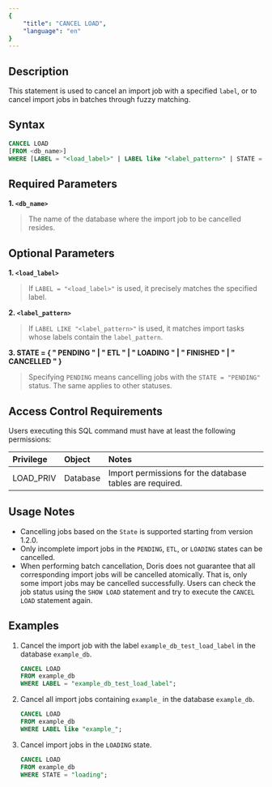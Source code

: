 ```yaml
---
{
    "title": "CANCEL LOAD",
    "language": "en"
}
---
```


## Description

This statement is used to cancel an import job with a specified `label`, or to cancel import jobs in batches through fuzzy matching.

## Syntax

```sql
CANCEL LOAD
[FROM <db_name>]
WHERE [LABEL = "<load_label>" | LABEL like "<label_pattern>" | STATE = { "PENDING" | "ETL" | "LOADING" } ]
```

## Required Parameters

**1. `<db_name>`**

> The name of the database where the import job to be cancelled resides.

## Optional Parameters

**1. `<load_label>`**

> If `LABEL = "<load_label>"` is used, it precisely matches the specified label.

**2. `<label_pattern>`**

> If `LABEL LIKE "<label_pattern>"` is used, it matches import tasks whose labels contain the `label_pattern`.

**3. STATE = { " PENDING " | " ETL " | " LOADING " | " FINISHED " | " CANCELLED " }**

> Specifying `PENDING` means cancelling jobs with the `STATE = "PENDING"` status. The same applies to other statuses.

## Access Control Requirements

Users executing this SQL command must have at least the following permissions:

| Privilege | Object | Notes |
| :---------------- | :------------- | :---------------------------- |
| LOAD_PRIV | Database | Import permissions for the database tables are required. |

## Usage Notes

- Cancelling jobs based on the `State` is supported starting from version 1.2.0.
- Only incomplete import jobs in the `PENDING`, `ETL`, or `LOADING` states can be cancelled.
- When performing batch cancellation, Doris does not guarantee that all corresponding import jobs will be cancelled atomically. That is, only some import jobs may be cancelled successfully. Users can check the job status using the `SHOW LOAD` statement and try to execute the `CANCEL LOAD` statement again.

## Examples

1. Cancel the import job with the label `example_db_test_load_label` in the database `example_db`.

   ```sql
   CANCEL LOAD
   FROM example_db
   WHERE LABEL = "example_db_test_load_label";
   ```

2. Cancel all import jobs containing `example_` in the database `example_db`.

   ```sql
   CANCEL LOAD
   FROM example_db
   WHERE LABEL like "example_";
   ```

3. Cancel import jobs in the `LOADING` state.

   ```sql
   CANCEL LOAD
   FROM example_db
   WHERE STATE = "loading";
   ```